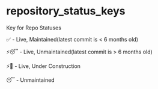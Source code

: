 # repository_status_keys
Key for Repo Statuses


✅ - Live, Maintained(latest commit is < 6 months old)

⚡️😴 - Live, Unmaintained(latest commit is > 6 months old) 

⚡️🚧 - Live, Under Construction 

😴 - Unmaintained
